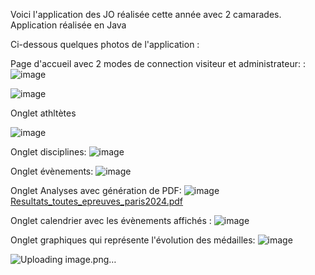 Voici l'application des JO réalisée cette année avec 2 camarades. Application réalisée en Java 


Ci-dessous quelques photos de l'application :

Page d'accueil avec 2 modes de connection visiteur et administrateur: : 
![image](https://github.com/louiswin03/JO2024_Java/assets/106116649/c0486b4e-daf1-47ed-b1d0-d47a1bb038ec)

![image](https://github.com/louiswin03/JO2024_Java/assets/106116649/47619c40-a2d8-4855-b8e1-2a8a38e1f869)

Onglet athltètes

![image](https://github.com/louiswin03/JO2024_Java/assets/106116649/ecf835dd-e4fd-434d-8109-b964a210eb1e)

Onglet disciplines:
![image](https://github.com/louiswin03/JO2024_Java/assets/106116649/46c3fec9-f76c-4831-8683-3735b00a4e3b)

Onglet évènements:
![image](https://github.com/louiswin03/JO2024_Java/assets/106116649/58e43d9d-5ffc-41bb-847b-73197f3502b9)

Onglet Analyses avec génération de PDF:
![image](https://github.com/louiswin03/JO2024_Java/assets/106116649/ab08db95-80f5-4ed6-a985-c533f9427f57)
[Resultats_toutes_epreuves_paris2024.pdf](https://github.com/user-attachments/files/15822567/Resultats_toutes_epreuves_paris2024.pdf)


Onglet calendrier avec les évènements affichés :
![image](https://github.com/louiswin03/JO2024_Java/assets/106116649/33d800ef-faa2-47ab-b4af-184e478d2aec)

Onglet graphiques qui représente l'évolution des médailles:
![image](https://github.com/louiswin03/JO2024_Java/assets/106116649/8438e73a-ec09-4551-85fe-04153b9f9332)

![Uploading image.png…]()
